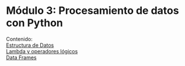 # Módulo 3: Procesamiento de datos con Python

Contenido: \
[Estructura de Datos](https://github.com/LIZZETHGOMEZ/BEDU-Santander-2021/blob/main/Procesamiento%20de%20datos%20con%20Python/Sesion_2%20Estructura_de_Datos.ipynb) \
[Lambda y operadores lógicos](https://github.com/LIZZETHGOMEZ/BEDU-Santander-2021/blob/main/Procesamiento%20de%20datos%20con%20Python/Sesion_3_Lambda_y_operadores_l%C3%B3gicos.ipynb) \
[Data Frames](https://github.com/LIZZETHGOMEZ/BEDU-Santander-2021/blob/main/Procesamiento%20de%20datos%20con%20Python/Sesion_4%20Data_Frames.ipynb)
